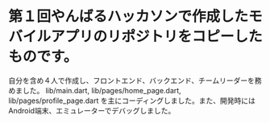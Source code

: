 # 第１回やんばるハッカソンで作成したモバイルアプリのリポジトリをコピーしたものです。

自分を含め４人で作成し、フロントエンド、バックエンド、チームリーダーを務めました。
lib/main.dart, lib/pages/home_page.dart, lib/pages/profile_page.dart
を主にコーディングしました。また、開発時にはAndroid端末、エミュレーターでデバッグしました。
